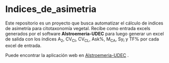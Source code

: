 # Indices_de_asimetria

Este repositorio es un proyecto que busca automatizar el cálculo de indices de asimetría para citotaxonomía vegetal. Recibe como entrada excels generados por el software **Alstroemeria-UDEC** para luego generar un excel de salida con los índices A<sub>2</sub>, CV<sub>CI</sub>, CV<sub>CL</sub>, Ask%, M<sub>CA</sub>, Sy<sub>i</sub> y TF% por cada excel de entrada.

Puede encontrar la aplicación web en <a href="https://www.w3schools.com](https://share.streamlit.io/zekess/indices_de_asimetria/main/main.py">Alstroemeria-UDEC</a> .
